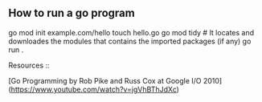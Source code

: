 
## How to run a go program
go mod init example.com/hello
touch hello.go
go mod tidy  # It locates and downloades the modules that contains the imported packages (if any)
go run . 


Resources ::


[Go Programming by Rob Pike and Russ Cox at Google I/O 2010] (https://www.youtube.com/watch?v=jgVhBThJdXc)